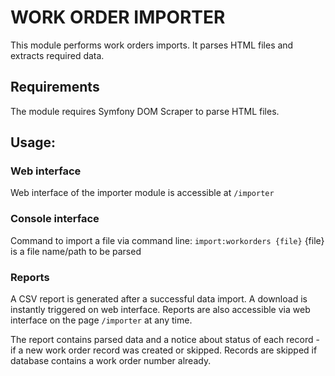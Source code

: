 # WORK ORDER IMPORTER

This module performs work orders imports. It parses HTML files and extracts required data.

## Requirements

The module requires Symfony DOM Scraper to parse HTML files.

## Usage:

### Web interface

Web interface of the importer module is accessible at `/importer`

### Console interface

Command to import a file via command line: `import:workorders {file}`
{file} is a file name/path to be parsed

### Reports

A CSV report is generated after a successful data import. A download is instantly triggered on web interface.
Reports are also accessible via web interface on the page `/importer` at any time. 

The report contains parsed data and a notice about status of each record - if a new work order record was created or skipped. 
Records are skipped if database contains a work order number already.